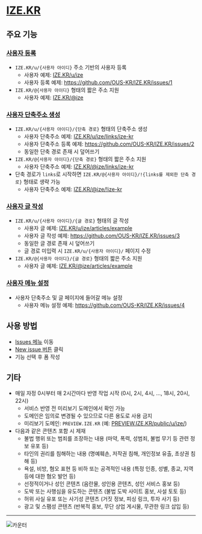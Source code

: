 # [IZE.KR](https://ize.kr)

## 주요 기능

### [사용자 등록](https://github.com/OUS-KR/IZE.KR/issues/new?template=01-user-register-by-issue.yml)

- `IZE.KR/u/{사용자 아이디}` 주소 기반의 사용자 등록
  - 사용자 예제: [IZE.KR/u/ize](https://ize.kr/u/ize)
  - 사용자 등록 예제: https://github.com/OUS-KR/IZE.KR/issues/1
- `IZE.KR/@{사용자 아이디}` 형태의 짧은 주소 지원
  - 사용자 예제: [IZE.KR/@ize](https://ize.kr/@ize)

### [사용자 단축주소 생성](https://github.com/OUS-KR/IZE.KR/issues/new?template=02-user-short-url-register-by-issue.yml)

- `IZE.KR/u/{사용자 아이디}/{단축 경로}` 형태의 단축주소 생성
  - 사용자 단축주소 예제: [IZE.KR/u/ize/links/ize-kr](https://ize.kr/u/ize/links/ize-kr)
  - 사용자 단축주소 등록 예제: https://github.com/OUS-KR/IZE.KR/issues/2
  - 동일한 단축 경로 존재 시 덮어쓰기
- `IZE.KR/@{사용자 아이디}/{단축 경로}` 형태의 짧은 주소 지원
  - 사용자 단축주소 예제: [IZE.KR/@ize/links/ize-kr](https://ize.kr/@ize/links/ize-kr)
- 단축 경로가 `links`로 시작하면 `IZE.KR/@{사용자 아이디}/!{links를 제외한 단축 경로}` 형태로 생략 가능
  - 사용자 단축주소 예제: [IZE.KR/@ize/!ize-kr](https://ize.kr/@ize/!ize-kr)

### [사용자 글 작성](https://github.com/OUS-KR/IZE.KR/issues/new?template=03-user-article-writing-by-issue.yml)

- `IZE.KR/u/{사용자 아이디}/{글 경로}` 형태의 글 작성
  - 사용자 글 예제: [IZE.KR/u/ize/articles/example](https://ize.kr/u/ize/articles/example)
  - 사용자 글 작성 예제: https://github.com/OUS-KR/IZE.KR/issues/3
  - 동일한 글 경로 존재 시 덮어쓰기
  - 글 경로 미입력 시 `IZE.KR/u/{사용자 아이디}/` 페이지 수정
- `IZE.KR/@{사용자 아이디}/{글 경로}` 형태의 짧은 주소 지원
  - 사용자 글 예제: [IZE.KR/@ize/articles/example](https://ize.kr/@ize/articles/example)
 
### [사용자 메뉴 설정](https://github.com/OUS-KR/IZE.KR/issues/new?template=04-user-menu-setting-by-issue.yml)

- 사용자 단축주소 및 글 페이지에 들어갈 메뉴 설정
  - 사용자 메뉴 설정 예제: https://github.com/OUS-KR/IZE.KR/issues/4

## 사용 방법

- [Issues 메뉴](https://github.com/OUS-KR/IZE.KR/issues) 이동
- [New issue 버튼](https://github.com/OUS-KR/IZE.KR/issues/new/choose) 클릭
- 기능 선택 후 폼 작성

## 기타

- 매일 자정 0시부터 매 2시간마다 반영 작업 시작 (0시, 2시, 4시, ..., 18시, 20시, 22시)
  - 서비스 반영 전 미리보기 도메인에서 확인 가능
  - 도메인은 임의로 변경될 수 있으므로 다른 용도로 사용 금지
  - 미리보기 도메인: `PREVIEW.IZE.KR` (예: [PREVIEW.IZE.KR/public/u/ize/](https://preview.ize.kr/public/u/ize/))
- 다음과 같은 콘텐츠 포함 시 제재
  - 불법 행위 또는 범죄를 조장하는 내용 (마약, 폭력, 성범죄, 불법 무기 등 관련 정보 유포 등)
  - 타인의 권리를 침해하는 내용 (명예훼손, 저작권 침해, 개인정보 유출, 초상권 침해 등)
  - 욕설, 비방, 혐오 표현 등 비하 또는 공격적인 내용 (특정 인종, 성별, 종교, 지역 등에 대한 혐오 발언 등)
  - 선정적이거나 성인 콘텐츠 (음란물, 성인용 콘텐츠, 성인 서비스 홍보 등)
  - 도박 또는 사행심을 유도하는 콘텐츠 (불법 도박 사이트 홍보, 사설 토토 등)
  - 허위 사실 유포 또는 사기성 콘텐츠 (거짓 정보, 피싱 링크, 투자 사기 등)
  - 광고 및 스팸성 콘텐츠 (반복적 홍보, 무단 상업 게시물, 무관한 링크 삽입 등)

---

![카운터](https://s11.flagcounter.com/count2/00c/bg_FFFFFF/txt_000000/border_CCCCCC/columns_2/maxflags_10/viewers_0/labels_1/pageviews_1/flags_0/percent_0/)